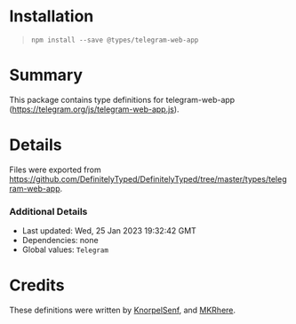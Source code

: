 # Installation
> `npm install --save @types/telegram-web-app`

# Summary
This package contains type definitions for telegram-web-app (https://telegram.org/js/telegram-web-app.js).

# Details
Files were exported from https://github.com/DefinitelyTyped/DefinitelyTyped/tree/master/types/telegram-web-app.

### Additional Details
 * Last updated: Wed, 25 Jan 2023 19:32:42 GMT
 * Dependencies: none
 * Global values: `Telegram`

# Credits
These definitions were written by [KnorpelSenf](https://github.com/KnorpelSenf), and [MKRhere](https://github.com/MKRhere).
